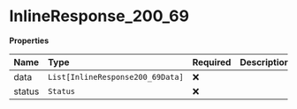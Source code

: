 # InlineResponse_200_69

**Properties**

| Name   | Type                             | Required | Description |
| :----- | :------------------------------- | :------- | :---------- |
| data   | `List[InlineResponse200_69Data]` | ❌       |             |
| status | `Status`                         | ❌       |             |
